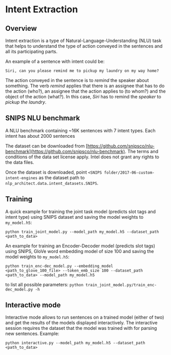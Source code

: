 # Intent Extraction


## Overview
Intent extraction is a type of Natural-Language-Understanding (NLU) task that helps to understand
the type of action conveyed in the sentences and all its participating parts.

An example of a sentence with intent could be:

```
Siri, can you please remind me to pickup my laundry on my way home?
```

The action conveyed in the sentence is to *remind* the speaker about something. The verb *remind*
applies that there is an assignee that has to do the action (who?), an assignee that the action
applies to (to whom?) and the object of the action (what?). In this case, *Siri* has to remind the
*speaker* to *pickup the laundry*.

## SNIPS NLU benchmark
A NLU benchmark containing ~16K sentences with 7 intent types. Each intent has about 2000 sentences

The dataset can be downloaded from [https://github.com/snipsco/nlu-benchmark](https://github.com/snipsco/nlu-benchmark). The terms and conditions of the data set license apply. Intel does not grant any rights to the data files.

Once the dataset is downloaded, point `<SNIPS folder/2017-06-custom-intent-engines` as the dataset path to `nlp_architect.data.intent_datasets.SNIPS`.

## Training
A quick example for training the joint task model (predicts slot tags and intent type) using SNIPS dataset and saving the model weights to `my_model.h5`:

```
python train_joint_model.py --model_path my_model.h5 --dataset_path <path_to_data>
```

An example for training an Encoder-Decoder model (predicts slot tags) using SNIPS, GloVe word embedding model of size 100 and saving the model weights to `my_model.h5`:

```
python train_enc-dec_model.py --embedding_model <path_to_glove_100_file> --token_emb_size 100 --dataset_path <path_to_data> --model_path my_model.h5
```

to list all possible parameters: `python train_joint_model.py/train_enc-dec_model.py -h`

## Interactive mode
Interactive mode allows to run sentences on a trained model (either of two) and get the results of the models displayed interactively.
The interactive session requires the dataset that the model was trained with for parsing new sentences.
Example:
```
python interactive.py --model_path my_model.h5 --dataset_path <path_to_data>
```
